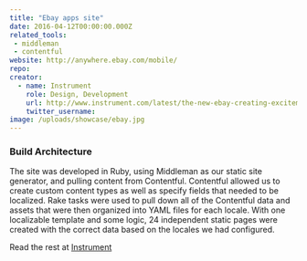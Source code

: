 ```yaml
---
title: "Ebay apps site"
date: 2016-04-12T00:00:00.000Z
related_tools:
 - middleman
 - contentful
website: http://anywhere.ebay.com/mobile/
repo:
creator:
  - name: Instrument
    role: Design, Development
    url: http://www.instrument.com/latest/the-new-ebay-creating-excitement-through-code    
    twitter_username:
image: /uploads/showcase/ebay.jpg
---
```


### Build Architecture

The site was developed in Ruby, using Middleman as our static site generator, and pulling content from Contentful. Contentful allowed us to create custom content types as well as specify fields that needed to be localized. Rake tasks were used to pull down all of the Contentful data and assets that were then organized into YAML files for each locale. With one localizable template and some logic, 24 independent static pages were created with the correct data based on the locales we had configured.

Read the rest at [Instrument](http://www.instrument.com/latest/the-new-ebay-creating-excitement-through-code)

